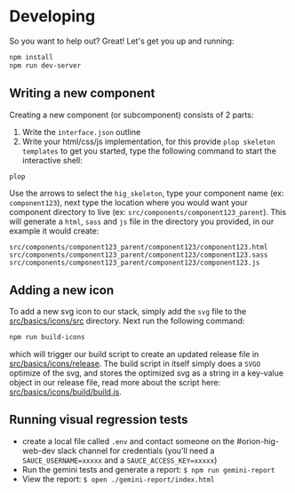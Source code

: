 # Developing

So you want to help out? Great! Let's get you up and running:

```bash
npm install
npm run dev-server
```

## Writing a new component
Creating a new component (or subcomponent) consists of 2 parts:
1. Write the `interface.json` outline
2. Write your html/css/js implementation, for this provide `plop skeleton templates` to get you started, type the following command to start the interactive shell:

```bash
plop
```
Use the arrows to select the `hig_skeleton`, type your component name (ex: `component123`), next type the location where you would want your component directory to live (ex: `src/components/component123_parent`). This will generate a `html`, `sass` and `js` file in the directory you provided, in our example it would create:
```
src/components/component123_parent/component123/component123.html
src/components/component123_parent/component123/component123.sass
src/components/component123_parent/component123/component123.js
```

## Adding a new icon
To add a new svg icon to our stack, simply add the `svg` file to the [src/basics/icons/src](src/basics/icons/src) directory.
Next run the following command:
```bash
npm run build-icons
```
which will trigger our build script to create an updated release file in [src/basics/icons/release](src/basics/icons/release). The build script in itself simply does a `SVGO` optimize of the svg, and stores the optimized svg as a string in a key-value object in our release file, read more about the script here: [src/basics/icons/build/build.js](src/basics/icons/build/build.js).

## Running visual regression tests

- create a local file called `.env` and contact someone on the #orion-hig-web-dev slack channel for credentials (you'll need a `SAUCE_USERNAME=xxxxx` and a `SAUCE_ACCESS_KEY=xxxxx`)
- Run the gemini tests and generate a report: `$ npm run gemini-report`
- View the report: `$ open ./gemini-report/index.html`
